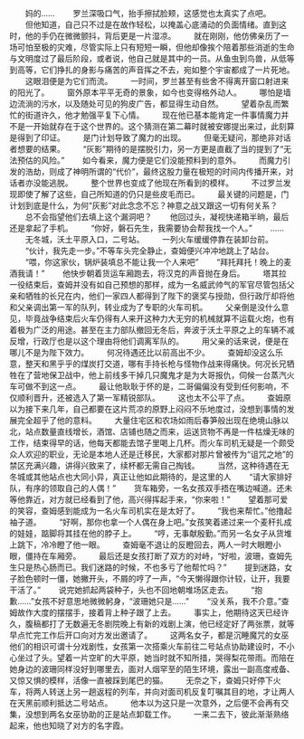 　　妈的……
　　罗兰深吸口气，抬手擦拭脸颊，这感觉也太真实了点吧。
　　但他知道，自己只不过是在故作轻松，以掩盖心底涌动的负面情绪。直到这时，他的手仍在微微颤抖，背后更是一片湿凉。
　　就在刚刚，他仿佛亲历了一场可怕至极的灾难，尽管实际上只有短短一瞬，但他却像挨个陪着那些消逝的生命与文明度过了最后阶段，或者说，他自己就是其中的一员。从鱼虫到鸟兽，从低等到高等，它们挣扎的身影与痛苦的声音挥之不去，宛如整个宇宙都成了一片死地。
　　这眼泪便是为它们而流。
　　一时间，罗兰甚至有些舍不得离开窗口射进来的阳光了。
　　窗外原本平平无奇的景象，如今也变得格外动人。
　　哪怕是墙边流淌的污水，以及随处可见的狗皮广告，都显得生动自然。
　　望着杂乱而繁忙的街道许久，他才勉强平复下心情。
　　现在他已基本能肯定一件事情魔力并不是一开始就存在于这个世界的。这个猜测在第二幕时就被安娜提出来过，此刻算是得到了印证。
　　是门计划导致了魔力的出现。
　　但毫无疑问，那绝非对话者想要的结果。
　　“灰影”期待的是摆脱引力，另一方更是直截了当的提到了“无法预估的风险。”
　　如今看来，魔力便是它们没能预料到的意外。
　　而魔力引发的浩劫，则成了神明所谓的“代价”，最终这股力量在极短的时间内传播开来，对话者亦没能逃脱。
　　整个世界也变成了他现在所看到的模样。
　　不过罗兰发现即使了解了这些，自己所知道的仍只是些皮毛而已。
　　最关键的问题是，门计划到底是什么，为何“灰影”对此念念不忘？神意之战又跟这一切有何关系？
　　总不会指望他们去填上这个漏洞吧？
　　他回过头，凝视快递箱半晌，最后还是拿起了手机。
　　“你好，磐石先生，我需要协会帮我找一个人。”
　　……
　　无冬城，沃土平原入口，二号站。
　　一列火车缓缓停靠在装卸台前。
　　“伙计，我先走一步。”不等车头完全静止，查姆便兴冲冲地跳上了站台。
　　“喂，你这家伙，锅炉装填总不能让我一个人来吧”
　　“拜托拜托！晚上的麦酒我请！”
　　他快步朝着货运车厢跑去，将汉克的声音抛在身后。
　　塔其拉一役结束后，查姆并没有如自己预想的那样，成为一名威武帅气的军官尽管包括父亲和牺牲的长兄在内，他们一家四人都得到了陛下的褒奖与授勋，但行政厅却将他和父亲调出第一军的队列，转业成为了专职的火车司机。
　　父亲倒是没什么意见，毕竟战争结束后火车仍得有人来开这种力大无穷的机械就算不运载火炮，也有着极为广泛的用途。甚至在主力部队撤回无冬后，奔波于沃土平原之上的车辆不减反增，行政厅也是以这个理由将他们调离军队的。
　　用父亲的话来说，便是在哪儿不是为陛下效力。
　　何况待遇还比以前高出不少。
　　查姆却没这么乐意，整天和黑乎乎的煤炭打交道，哪有手持长枪与怪物作战来得痛快。何况长兄牺牲在了营地保卫战中，他上前线多干掉几只魔鬼才是为大哥报仇，伺候一台蒸汽火车可做不到这一点。
　　最让他耿耿于怀的是，二哥偏偏没有受到任何影响，不仅顺利晋升，还被选入了第一军精锐部队。
　　这也太不公平了点。
　　查姆原以为接下来几年，自己都要在这片荒凉的原野上闷闷不乐地度过，没想到事情的发展完全超乎了他的意料。
　　大量住宅区和农场如雨后春笋般出现在绝境山脉以北，站点数量直线增长，酒馆、店铺也随之而来，运送货物不再是一件枯燥无味的工作，结束得早的话，他每天都能去馆子里喝上几杯。而火车司机无疑是一个颇受众人欢迎的职业，无论是本地人还是迁移民，大家都对那片曾被传为“诅咒之地”的禁区充满兴趣，讲得兴致来了，续杯都无需自己掏钱。
　　当然，这种待遇在无冬城或其他站点也大同小异，真正让他如此期待的，是这里的人
　　“请大家排好队，有序的领取自己的人偶！”
　　货车箱旁，一名女孩双手捂在嘴边喊道。还未等他靠近，对方就已经看到了他，高兴得挥起手来，“你来啦！”
　　望着那可爱的笑容，查姆感到能成为一名火车司机实在是太好了。
　　“我也来帮忙。”他撸起袖子道。
　　“好啊，那你也拿一个人偶在身上吧。”女孩笑着递过来一个麦秆扎成的娃娃，踮脚将其挂在他的脖子上。
　　“哼，无事献殷勤。”而另一名女子从货堆上跳下，冷冷瞪了他一眼。
　　查姆毫不退让的反瞪回去，两人一时大眼瞪小眼，僵持在车厢旁。
　　最后还是女孩打断了双方的对峙，“好啦，波珊，查姆先生只是热心肠而已。我们迷路的时候，不也多亏了他帮忙吗？”
　　提到迷路，女子脸色顿时一僵，她撇开头，不屑的哼了一声，“今天懒得跟你计较，让开，我要干活了。”
　　说完她抓起两袋种子，头也不回地朝堆场区走去。
　　“抱歉……”女孩不好意思地微微躬身，“波珊她只是……”
　　“没关系，我不介意。”查姆故作大度的摆摆手，接着背上种子跟了上去。
　　事实上，他期待这天已经许久，腹稿都打了无数遍无冬剧院晚上有新的戏剧上演，他已经定好了两张票，就等早点忙完工作后开口向对方发出邀请了。
　　这两名女子，都是沉睡魔咒的女巫他们的相识可谓十分戏剧性，女孩第一次搭乘火车前往二号站点协助建设时，不小心坐过了头。望着一片空旷的大平原，她当时就不知所措，哭得梨花带雨。而陪在她身边的波珊同样没好到哪里去，面对人烟罕至的陌生环境，露出一副高度戒备、又惊又惧的模样，活像一直被踩到尾巴的猫。
　　无奈之下，查姆只好停下火车，将两人转送上另一趟返程的列车，并向对面司机反复叮嘱其目的地，才让两人在天黑前顺利抵达二号站点。
　　他本以为这只是一次意外，之后便不会再有交集，没想到两名女巫协助的正是站点卸载工作。
　　一来二去下，彼此渐渐熟络起来，他也知晓了对方的名字霞。